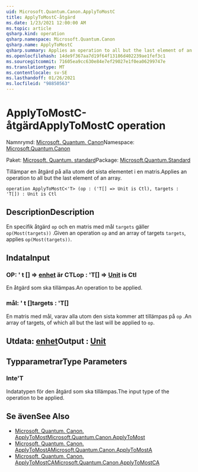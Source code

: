 ```yaml
---
uid: Microsoft.Quantum.Canon.ApplyToMostC
title: ApplyToMostC-åtgärd
ms.date: 1/23/2021 12:00:00 AM
ms.topic: article
qsharp.kind: operation
qsharp.namespace: Microsoft.Quantum.Canon
qsharp.name: ApplyToMostC
qsharp.summary: Applies an operation to all but the last element of an array.
ms.openlocfilehash: 14de9f367aa7d19f64f13186d402239ae1fef3c1
ms.sourcegitcommit: 71605ea9cc630e84e7ef29027e1f0ea06299747e
ms.translationtype: MT
ms.contentlocale: sv-SE
ms.lasthandoff: 01/26/2021
ms.locfileid: "98850563"
---
```

# <a name="applytomostc-operation"></a><span data-ttu-id="5701a-102">ApplyToMostC-åtgärd</span><span class="sxs-lookup"><span data-stu-id="5701a-102">ApplyToMostC operation</span></span>

<span data-ttu-id="5701a-103">Namnrymd: [Microsoft. Quantum. Canon](xref:Microsoft.Quantum.Canon)</span><span class="sxs-lookup"><span data-stu-id="5701a-103">Namespace: [Microsoft.Quantum.Canon](xref:Microsoft.Quantum.Canon)</span></span>

<span data-ttu-id="5701a-104">Paket: [Microsoft. Quantum. standard](https://nuget.org/packages/Microsoft.Quantum.Standard)</span><span class="sxs-lookup"><span data-stu-id="5701a-104">Package: [Microsoft.Quantum.Standard](https://nuget.org/packages/Microsoft.Quantum.Standard)</span></span>


<span data-ttu-id="5701a-105">Tillämpar en åtgärd på alla utom det sista elementet i en matris.</span><span class="sxs-lookup"><span data-stu-id="5701a-105">Applies an operation to all but the last element of an array.</span></span>

```qsharp
operation ApplyToMostC<'T> (op : ('T[] => Unit is Ctl), targets : 'T[]) : Unit is Ctl
```


## <a name="description"></a><span data-ttu-id="5701a-106">Description</span><span class="sxs-lookup"><span data-stu-id="5701a-106">Description</span></span>

<span data-ttu-id="5701a-107">En specifik åtgärd `op` och en matris med mål `targets` gäller `op(Most(targets))` .</span><span class="sxs-lookup"><span data-stu-id="5701a-107">Given an operation `op` and an array of targets `targets`, applies `op(Most(targets))`.</span></span>

## <a name="input"></a><span data-ttu-id="5701a-108">Indata</span><span class="sxs-lookup"><span data-stu-id="5701a-108">Input</span></span>

### <a name="op--t--unit--is-ctl"></a><span data-ttu-id="5701a-109">OP: ' t [] => [enhet](xref:microsoft.quantum.lang-ref.unit)  är CTL</span><span class="sxs-lookup"><span data-stu-id="5701a-109">op : 'T[] => [Unit](xref:microsoft.quantum.lang-ref.unit)  is Ctl</span></span>

<span data-ttu-id="5701a-110">En åtgärd som ska tillämpas.</span><span class="sxs-lookup"><span data-stu-id="5701a-110">An operation to be applied.</span></span>


### <a name="targets--t"></a><span data-ttu-id="5701a-111">mål: ' t []</span><span class="sxs-lookup"><span data-stu-id="5701a-111">targets : 'T[]</span></span>

<span data-ttu-id="5701a-112">En matris med mål, varav alla utom den sista kommer att tillämpas på `op` .</span><span class="sxs-lookup"><span data-stu-id="5701a-112">An array of targets, of which all but the last will be applied to `op`.</span></span>



## <a name="output--unit"></a><span data-ttu-id="5701a-113">Utdata: [enhet](xref:microsoft.quantum.lang-ref.unit)</span><span class="sxs-lookup"><span data-stu-id="5701a-113">Output : [Unit](xref:microsoft.quantum.lang-ref.unit)</span></span>



## <a name="type-parameters"></a><span data-ttu-id="5701a-114">Typparametrar</span><span class="sxs-lookup"><span data-stu-id="5701a-114">Type Parameters</span></span>

### <a name="t"></a><span data-ttu-id="5701a-115">Inte</span><span class="sxs-lookup"><span data-stu-id="5701a-115">'T</span></span>

<span data-ttu-id="5701a-116">Indatatypen för den åtgärd som ska tillämpas.</span><span class="sxs-lookup"><span data-stu-id="5701a-116">The input type of the operation to be applied.</span></span>

## <a name="see-also"></a><span data-ttu-id="5701a-117">Se även</span><span class="sxs-lookup"><span data-stu-id="5701a-117">See Also</span></span>

- [<span data-ttu-id="5701a-118">Microsoft. Quantum. Canon. ApplyToMost</span><span class="sxs-lookup"><span data-stu-id="5701a-118">Microsoft.Quantum.Canon.ApplyToMost</span></span>](xref:Microsoft.Quantum.Canon.ApplyToMost)
- [<span data-ttu-id="5701a-119">Microsoft. Quantum. Canon. ApplyToMostA</span><span class="sxs-lookup"><span data-stu-id="5701a-119">Microsoft.Quantum.Canon.ApplyToMostA</span></span>](xref:Microsoft.Quantum.Canon.ApplyToMostA)
- [<span data-ttu-id="5701a-120">Microsoft. Quantum. Canon. ApplyToMostCA</span><span class="sxs-lookup"><span data-stu-id="5701a-120">Microsoft.Quantum.Canon.ApplyToMostCA</span></span>](xref:Microsoft.Quantum.Canon.ApplyToMostCA)